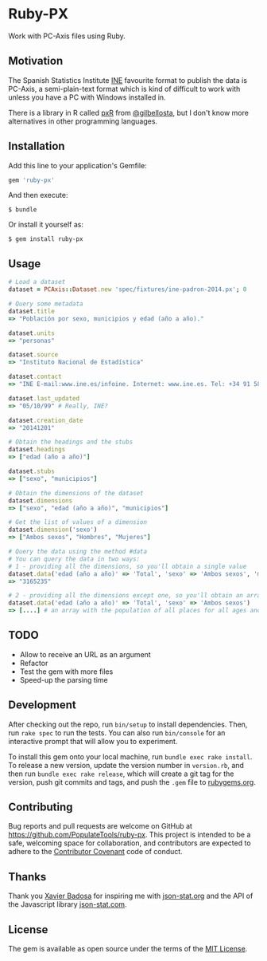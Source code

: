# Ruby-PX

Work with PC-Axis files using Ruby.

## Motivation

The Spanish Statistics Institute [INE](http://www.ine.es/welcome.shtml) favourite format to publish
the data is PC-Axis, a semi-plain-text format which is kind of difficult to work with unless you
have a PC with Windows installed in.

There is a library in R called [pxR](https://github.com/cran/pxR) from [@gilbellosta](https://twitter.com/gilbellosta), but I don't know more alternatives in other programming languages.

## Installation

Add this line to your application's Gemfile:

```ruby
gem 'ruby-px'
```

And then execute:

    $ bundle

Or install it yourself as:

    $ gem install ruby-px

## Usage

```ruby
# Load a dataset
dataset = PCAxis::Dataset.new 'spec/fixtures/ine-padron-2014.px'; 0

# Query some metadata
dataset.title
=> "Población por sexo, municipios y edad (año a año)."

dataset.units
=> "personas"

dataset.source
=> "Instituto Nacional de Estadística"

dataset.contact
=> "INE E-mail:www.ine.es/infoine. Internet: www.ine.es. Tel: +34 91 583 91 00 Fax: +34 91 583 91 58"

dataset.last_updated
=> "05/10/99" # Really, INE?

dataset.creation_date
=> "20141201"

# Obtain the headings and the stubs
dataset.headings
=> ["edad (año a año)"]

dataset.stubs
=> ["sexo", "municipios"]

# Obtain the dimensions of the dataset
dataset.dimensions
=> ["sexo", "edad (año a año)", "municipios"]

# Get the list of values of a dimension
dataset.dimension('sexo')
=> ["Ambos sexos", "Hombres", "Mujeres"]

# Query the data using the method #data
# You can query the data in two ways:
# 1 - providing all the dimensions, so you'll obtain a single value
dataset.data('edad (año a año)' => 'Total', 'sexo' => 'Ambos sexos', 'municipios' => '28079-Madrid')
=> "3165235"

# 2 - providing all the dimensions except one, so you'll obtain an array
dataset.data('edad (año a año)' => 'Total', 'sexo' => 'Ambos sexos')
=> [....] # an array with the population of all places for all ages and both sexs

```

## TODO

- Allow to receive an URL as an argument
- Refactor
- Test the gem with more files
- Speed-up the parsing time


## Development

After checking out the repo, run `bin/setup` to install dependencies. Then, run `rake spec` to run the tests. You can also run `bin/console` for an interactive prompt that will allow you to experiment.

To install this gem onto your local machine, run `bundle exec rake install`. To release a new version, update the version number in `version.rb`, and then run `bundle exec rake release`, which will create a git tag for the version, push git commits and tags, and push the `.gem` file to [rubygems.org](https://rubygems.org).

## Contributing

Bug reports and pull requests are welcome on GitHub at https://github.com/PopulateTools/ruby-px. This project is intended to be a safe, welcoming space for collaboration, and contributors are expected to adhere to the [Contributor Covenant](contributor-covenant.org) code of conduct.

## Thanks

Thank you [Xavier Badosa](https://twitter.com/badosa) for inspiring me with [json-stat.org](http://json-stat.org/) and the API of
the Javascript library [json-stat.com](http://json-stat.com/).

## License

The gem is available as open source under the terms of the [MIT License](http://opensource.org/licenses/MIT).

